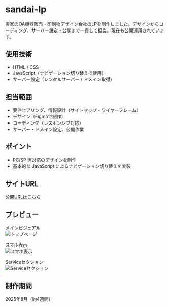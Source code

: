# sandai-lp
実家のOA機器販売・印刷物デザイン会社のLPを制作しました。デザインからコーディング、サーバー設定・公開まで一貫して担当。現在も公開運用されています。

## 使用技術
- HTML / CSS  
- JavaScript（ナビゲーション切り替えで使用）  
- サーバー設定（レンタルサーバー / ドメイン取得）

## 担当範囲
- 要件ヒアリング、情報設計（サイトマップ・ワイヤーフレーム）  
- デザイン（Figmaで制作）  
- コーディング（レスポンシブ対応）  
- サーバー・ドメイン設定、公開作業  

## ポイント
- PC/SP 両対応のデザインを制作  
- 基本的な JavaScript によるナビゲーション切り替えを実装

## サイトURL
[公開URLはこちら](https://sandai-lp.com/)

## プレビュー
メインビジュアル  
![トップページ](.sandai/screenshots/sandai-main.png)

スマホ表示  
![スマホ表示](.sandai/screenshots/sandai-sp.png)

Serviceセクション  
![Serviceセクション](.sandai/screenshots/sandai-service.png)


## 制作期間
2025年8月（約4週間）

